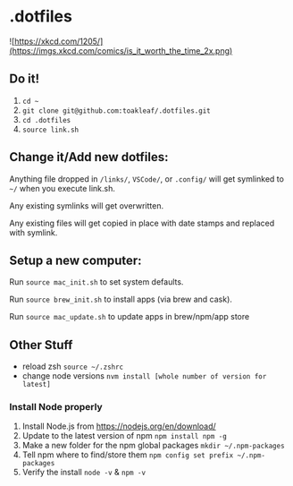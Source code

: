 # .dotfiles

![https://xkcd.com/1205/](https://imgs.xkcd.com/comics/is_it_worth_the_time_2x.png)

## Do it!

1. `cd ~`
2. `git clone git@github.com:toakleaf/.dotfiles.git`
3. `cd .dotfiles`
4. `source link.sh`

## Change it/Add new dotfiles:

Anything file dropped in `/links/`, `VSCode/`, or `.config/` will get symlinked to `~/` when you execute link.sh.

Any existing symlinks will get overwritten.

Any existing files will get copied in place with date stamps and replaced with symlink.

## Setup a new computer:

Run `source mac_init.sh` to set system defaults.

Run `source brew_init.sh` to install apps (via brew and cask).

Run `source mac_update.sh` to update apps in brew/npm/app store

## Other Stuff

- reload zsh `source ~/.zshrc`
- change node versions `nvm install [whole number of version for latest]`

### Install Node properly
1. Install Node.js from https://nodejs.org/en/download/
2. Update to the latest version of npm `npm install npm -g`
3. Make a new folder for the npm global packages `mkdir ~/.npm-packages`
4. Tell npm where to find/store them `npm config set prefix ~/.npm-packages`
5. Verify the install `node -v` & `npm -v`
